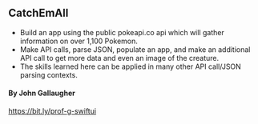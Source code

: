 ## CatchEmAll

- Build an app using the public pokeapi.co api which will gather information on over 1,100 Pokemon. 
- Make API calls, parse JSON, populate an app, and make an additional API call to get more data and even an image of the creature. 
- The skills learned here can be applied in many other API call/JSON parsing contexts.


#### By John Gallaugher
https://bit.ly/prof-g-swiftui
